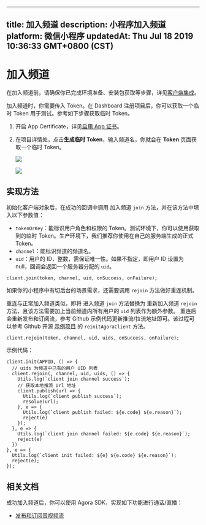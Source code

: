 
---
title: 加入频道
description: 小程序加入频道
platform: 微信小程序
updatedAt: Thu Jul 18 2019 10:36:33 GMT+0800 (CST)
---
# 加入频道
在加入频道前，请确保你已完成环境准备、安装包获取等步骤，详见[客户端集成](../../cn/Voice/miniapp_video.md)。

加入频道时，你需要传入 Token。在 Dashboard 注册项目后，你可以获取一个临时 Token 用于测试。参考如下步骤获取临时 Token。

1. 开启 App Certificate，详见[启用 App 证书](../../cn/Voice/token.md)。
2. 在项目详情处，点击**生成临时 Token**，输入频道名，你就会在 **Token** 页面获取一个临时 Token。

	![](https://web-cdn.agora.io/docs-files/1562926292439)

	![](https://web-cdn.agora.io/docs-files/1562926303571)

## 实现方法
初始化客户端对象后，在成功的回调中调用  加入频道 `join` 方法，并在该方法中填入以下参数值：

-   `tokenOrKey`：能标识用户角色和权限的 Token。测试环境下，你可以使用获取到的临时 Token。生产环境下，我们推荐你使用在自己的服务端生成的正式 Token。
-   `channel`：能标识频道的频道名。
-   `uid`：用户的 ID，整数，需保证唯一性。如果不指定，即用户 ID 设置为 null，回调会返回一个服务器分配的 `uid`。


```
client.join(token, channel, uid, onSuccess, onFailure);
```

如果你的小程序中有切后台的场景需求，还需要调用 `rejoin` 方法做好重连机制。

重连与正常加入频道类似，即将 进入频道 `join` 方法替换为 重新加入频道 `rejoin` 方法，且该方法需要加上当前频道内所有用户的 `uid` 列表作为额外参数。 重连后会重新发布和订阅流，参考 Github 示例代码更新推流/拉流地址即可。该过程可以参考 Github 开源 [示例项目](https://github.com/AgoraIO/Agora-Miniapp-Tutorial) 的 `reinitAgoraClient` 方法。

```
client.rejoin(token, channel, uid, uids, onSuccess, onFailure);
```

示例代码：

```
client.init(APPID, () => {
  // uids 为频道中已有的用户 UID 列表
  client.rejoin(, channel, uid, uids, () => {
    Utils.log(`client join channel success`);
    // 获取本地推流 Url 地址
    client.publish(url => {
      Utils.log(`client publish success`);
      resolve(url);
    }, e => {
      Utils.log(`client publish failed: ${e.code} ${e.reason}`);
      reject(e)
    });
  }, e => {
    Utils.log(`client join channel failed: ${e.code} ${e.reason}`);
    reject(e)
  })
}, e => {
  Utils.log(`client init failed: ${e} ${e.code} ${e.reason}`);
  reject(e);
});
```

## 相关文档
成功加入频道后，你可以使用 Agora SDK，实现如下功能进行通话/直播：

- [发布和订阅音视频流](../../cn/Voice/publish_mini.md)
